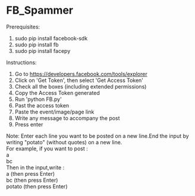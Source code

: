 # FB_Spammer

Prerequisites:<br />
1. sudo pip install facebook-sdk<br />
2. sudo pip install fb<br />
3. sudo pip install facepy<br />

Instructions:<br />
1. Go to https://developers.facebook.com/tools/explorer<br />
2. Click on 'Get Token', then select 'Get Access Token'<br />
3. Check all the boxes (including extended permissions)<br />
4. Copy the Access Token generated<br />
5. Run 'python FB.py'<br />
6. Past the access token <br />
7. Paste the event/image/page link<br />
8. Write any message to accompany the post<br />
9. Press enter<br />

Note:
Enter each line you want to be posted on a new line.End the input by writing "potato" (without quotes) on a new line. <br />
For example, if you want to post : <br/>
a<br/>
bc<br/>
Then in the input,write : <br/>
a (then press Enter) <br/>
bc (then press Enter) </br>
potato (then press Enter) <br/>
